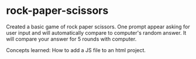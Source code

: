# rock-paper-scissors

Created a basic game of rock paper scissors. One prompt appear asking for user input and will automatically compare to computer's random answer. It will compare your answer for 5 rounds with computer.

Concepts learned:
How to add a JS file to an html project. 

